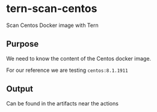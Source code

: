 # tern-scan-centos
Scan Centos Docker image with Tern

## Purpose
We need to know the content of the Centos docker image.

For our reference we are testing `centos:8.1.1911`

## Output

Can be found in the artifacts near the actions
